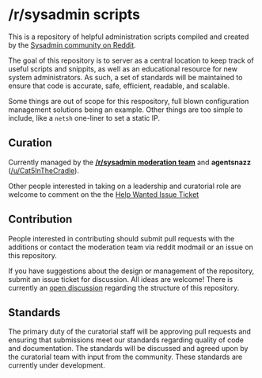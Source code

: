 /r/sysadmin scripts
===================

This is a repository of helpful administration scripts compiled and created by the [Sysadmin community on Reddit](http://reddit.com/r/sysadmin).

The goal of this repository is to server as a central location to keep track of useful scripts and snippits, as well as an educational resource for new system administrators. As such, a set of standards will be maintained to ensure that code is accurate, safe, efficient, readable, and scalable.

Some things are out of scope for this respository, full blown configuration management solutions being an example. Other things are too simple to include, like a `netsh` one-liner to set a static IP.

Curation
--------

Currently managed by the [__/r/sysadmin moderation team__](https://www.reddit.com/r/sysadmin/about/moderators) and __agentsnazz__ ([/u/Cat5InTheCradle](http://reddit.com/u/Cat5InTheCradle)).

Other people interested in taking on a leadership and curatorial role are welcome to comment on the the [Help Wanted Issue Ticket](https://github.com/rsysadmin/Scripts/issues?state=open)

Contribution
------------

People interested in contributing should submit pull requests with the additions or contact the moderation team via reddit modmail or an issue on this repository.

If you have suggestions about the design or management of the repository, submit an issue ticket for discussion. All ideas are welcome! There is currently an [open discussion](https://github.com/rsysadmin/Scripts/issues?state=open) regarding the structure of this repository.

Standards
------------

The primary duty of the curatorial staff will be approving pull requests and ensuring that submissions meet our standards regarding quality of code and documentation. The standards will be discussed and agreed upon by the curatorial team with input from the community.  These standards are currently under development.
